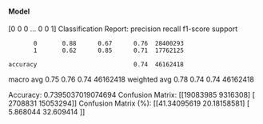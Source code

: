 #### Model
[0 0 0 ... 0 0 1]
Classification Report:
              precision    recall  f1-score   support

           0       0.88      0.67      0.76  28400293
           1       0.62      0.85      0.71  17762125

    accuracy                           0.74  46162418
   macro avg       0.75      0.76      0.74  46162418
weighted avg       0.78      0.74      0.74  46162418

Accuracy: 0.7395037019074694
Confusion Matrix:
[[19083985  9316308]
 [ 2708831 15053294]]
Confusion Matrix (%):
[[41.34095619 20.18158581]
 [ 5.868044   32.609414  ]]
